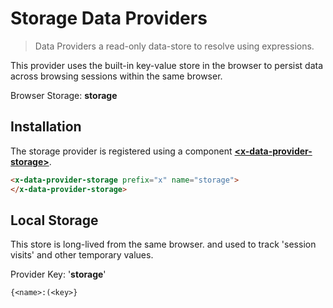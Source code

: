 # Storage Data Providers

> Data Providers a read-only data-store to resolve using expressions.

This provider uses the built-in key-value store in the browser to persist data across browsing sessions within the same browser.

Browser Storage: **storage**

## Installation

The storage provider is registered using a component **[\<x-data-provider-storage\>](/components/x-data-provider-storage)**.

```html
<x-data-provider-storage prefix="x" name="storage">
</x-data-provider-storage>
```

## Local Storage

This store is long-lived from the same browser. and used to track 'session visits' and other temporary values.

Provider Key: '**storage**'

`{<name>:(<key>}`
